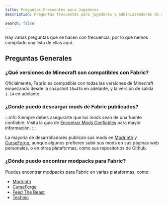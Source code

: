 ```yaml
---
title: Preguntas Frecuentes para Jugadores
description: Preguntas frecuentes para jugadores y administradores de servidores relacionadas con Fabric.

search: false
---
```


Hay varias preguntas que se hacen con frecuencia, por lo que hemos compilado una lista de ellas aquí.

## Preguntas Generales

### ¿Qué versiones de Minecraft son compatibles con Fabric?

Oficialmente, Fabric es compatible con todas las versiones de Minecraft empezando desde la snapshot `18w43b` en adelante, y la versión de salida `1.14` en adelante.

### ¿Donde puedo descargar mods de Fabric publicados?

:::info
Siempre debes asegurarte que los mods sean de una fuente confiable. Visita la guía de [Encontrar Mods Confiables](./finding-mods) para mayor información.
:::

La mayoría de desarrolladores publican sus mods en [Modrinth](https://modrinth.com/mods?g=categories:%27fabric%27) y [CurseForge](https://www.curseforge.com/minecraft/search?page=1&pageSize=20&sortType=1&class=mc-mods&gameFlavorsIds=4), aunque algunos prefieren subir sus mods en sus páginas web personales, o en otras plataformas, como sus repositorios de Github.

### ¿Dónde puedo encontrar modpacks para Fabric?

Puedes encontrar modpacks para Fabric en varias plataformas, como:

- [Modrinth](https://modrinth.com/modpacks?g=categories:%27fabric%27)
- [CurseForge](https://www.curseforge.com/minecraft/search?class=modpacks&gameVersionTypeId=4)
- [Feed The Beast](https://www.feed-the-beast.com/ftb-app)
- [Technic](https://www.technicpack.net/modpacks)
